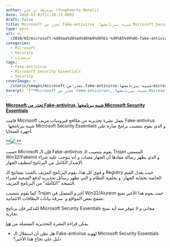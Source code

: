 ```yaml
---
author: يوغرطة بن علي (Youghourta Benali)
date: 2010-03-01T11:10:13.000Z
draft: false
title: Microsoft تحذر من Fake-antivirus  شبيه ببرنامجها Microsoft Security Essentials
type: post
url: >-
  /2010/03/microsoft-%d8%aa%d8%ad%d8%b0%d8%b1-%d9%85%d9%86-fake-antivirus-%d8%b4%d8%a8%d9%8a%d9%87-%d8%a8%d8%a8%d8%b1%d9%86%d8%a7%d9%85%d8%ac%d9%87%d8%a7-microsoft-security-essentials/
categories:
  - Microsoft
  - Security
  - برمجيات
tags:
  - Fake-antivirus
  - Microsoft Security Essentials
  - Security
coverImage: >-
  /static/images/microsoft-تحذر-من-fake-antivirus-شبيه-ببرنامجها-microsoft-security-essentials/fakeinit_activate_dialog.png
excerpt: "[**Microsoft تحذر من Fake-antivirus\_ شبيه ببرنامجها Microsoft Security Essentials**](https://www.it-scoop.com/2010/03/microsoft-%d8%aa%d8%ad%d8%b0%d8%b1-%d9%85%d9%86-fake-antivirus-%d8%b4%d8%a8%d9%8a%d9%87-%d8%a8%d8%a8%d8%b1%d9%86%d8%a7%d9%85%d8%ac%d9%87%d8%a7-microsoft-security-essentials/)\n\nقامت Microsoft بعمل نشرة تحذيرية من مكافح فيروسات مزيف Fake-antivirus \_\_شبيه ببرنامجها Microsoft Security Essentials و الذي يقوم بتنصيب برامج ضارة على أجهزة الضحايا.\n\n[\\*\\*\n\nحسب Microsoft فإن الـ Fake-antivirus يقوم بتنصيب الـ Trojan"
---
```

[**Microsoft تحذر من Fake-antivirus  شبيه ببرنامجها Microsoft Security Essentials**](https://www.it-scoop.com/2010/03/microsoft-%d8%aa%d8%ad%d8%b0%d8%b1-%d9%85%d9%86-fake-antivirus-%d8%b4%d8%a8%d9%8a%d9%87-%d8%a8%d8%a8%d8%b1%d9%86%d8%a7%d9%85%d8%ac%d9%87%d8%a7-microsoft-security-essentials/)

قامت Microsoft بعمل نشرة تحذيرية من مكافح فيروسات مزيف Fake-antivirus   شبيه ببرنامجها Microsoft Security Essentials و الذي يقوم بتنصيب برامج ضارة على أجهزة الضحايا.

[\*\*![](/static/images/microsoft-تحذر-من-fake-antivirus-شبيه-ببرنامجها-microsoft-security-essentials/fakeinit_activate_dialog.png) \*\*](https://www.it-scoop.com/2010/03/microsoft-%d8%aa%d8%ad%d8%b0%d8%b1-%d9%85%d9%86-fake-antivirus-%d8%b4%d8%a8%d9%8a%d9%87-%d8%a8%d8%a8%d8%b1%d9%86%d8%a7%d9%85%d8%ac%d9%87%d8%a7-microsoft-security-essentials/)

حسب Microsoft فإن الـ Fake-antivirus يقوم بتنصيب الـ Trojan المسمى Win32/Fakeinit و الذي يظهر رسالة مفادها أن الجهاز مصاب و أنه يتوجب عليه شراء الإصدار الكامل من البرنامج لتنظيف الجهاز.

و فوق كل هذا، يقوم البرنامج المزيف بالعبث بمفاتيح الـ Registry حيث يعدل القيم الخاصة بحماية الجهاز، و بخلفية النظام و التي تظهر رسائل تحذيرية لدفع الضحية لشراء النسخة "الكاملة" من البرنامج المزيف.

كما يقوم بتنصيب Trojan آخر و المتمثل في Win32/Alureon حيث يقوم هذا الأخير بمنع تصفح بعض المواقع و  سرقة بيانات البطاقات الائتمانية.

للتذكير فإن برنامج Microsoft Security Essentials مجاني و لا تتوفر منه أية نسخ تجارية.

يمكن قراءة النشرة التحذيرية المفصلة من [هنا](http://blogs.technet.com/mmpc/archive/2010/02/24/if-it-calls-itself-security-essentials-2010-then-it-s-possibly-fake-innit.aspx)

-   هل تظن أن استغلال الـ Fake-antivirus لهوية Microsoft Security Essentials دليل على نجاح هذا الأخير؟

